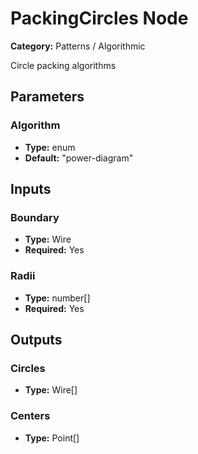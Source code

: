 
# PackingCircles Node

**Category:** Patterns / Algorithmic

Circle packing algorithms

## Parameters


### Algorithm
- **Type:** enum
- **Default:** "power-diagram"





## Inputs


### Boundary
- **Type:** Wire
- **Required:** Yes



### Radii
- **Type:** number[]
- **Required:** Yes



## Outputs


### Circles
- **Type:** Wire[]



### Centers
- **Type:** Point[]




